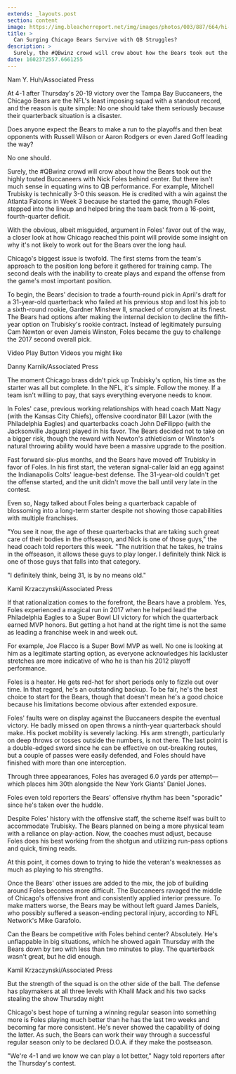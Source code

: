 ```yaml
--- 
extends: _layouts.post 
section: content 
image: https://img.bleacherreport.net/img/images/photos/003/887/664/hi-res-18a30e49d62b5d2190d72eb4346964e0_crop_exact.jpg?w=1200&h=1200&q=75 
title: > 
  Can Surging Chicago Bears Survive with QB Struggles? 
description: > 
  Surely, the #QBwinz crowd will crow about how the Bears took out the highly touted Buccaneers with Nick Foles behind center.Fast forward six-plus months, and the Bears have moved off Trubisky in favor of Foles.Foles even told reporters the Bears' offensive rhythm has been "sporadic" since he's taken over the huddle.Once the Bears' other issues are added to the mix, the job of building around Foles becomes more difficult.As such, the Bears can work their way through a successful regular season only to be declared D.O.A. 
date: 1602372557.6661255 
--- 
```

Nam Y. Huh/Associated Press

At 4-1 after Thursday's 20-19 victory over the Tampa Bay Buccaneers, the Chicago Bears are the NFL's least imposing squad with a standout record, and the reason is quite simple: No one should take them seriously because their quarterback situation is a disaster.

Does anyone expect the Bears to make a run to the playoffs and then beat opponents with Russell Wilson or Aaron Rodgers or even Jared Goff leading the way?

No one should.

Surely, the #QBwinz crowd will crow about how the Bears took out the highly touted Buccaneers with Nick Foles behind center. But there isn't much sense in equating wins to QB performance. For example, Mitchell Trubisky is technically 3-0 this season. He is credited with a win against the Atlanta Falcons in Week 3 because he started the game, though Foles stepped into the lineup and helped bring the team back from a 16-point, fourth-quarter deficit.

With the obvious, albeit misguided, argument in Foles' favor out of the way, a closer look at how Chicago reached this point will provide some insight on why it's not likely to work out for the Bears over the long haul.

Chicago's biggest issue is twofold. The first stems from the team's approach to the position long before it gathered for training camp. The second deals with the inability to create plays and expand the offense from the game's most important position.

To begin, the Bears' decision to trade a fourth-round pick in April's draft for a 31-year-old quarterback who failed at his previous stop and lost his job to a sixth-round rookie, Gardner Minshew II, smacked of cronyism at its finest. The Bears had options after making the internal decision to decline the fifth-year option on Trubisky's rookie contract. Instead of legitimately pursuing Cam Newton or even Jameis Winston, Foles became the guy to challenge the 2017 second overall pick.

Video Play Button Videos you might like

Danny Karnik/Associated Press

The moment Chicago brass didn't pick up Trubisky's option, his time as the starter was all but complete. In the NFL, it's simple. Follow the money. If a team isn't willing to pay, that says everything everyone needs to know.

In Foles' case, previous working relationships with head coach Matt Nagy (with the Kansas City Chiefs), offensive coordinator Bill Lazor (with the Philadelphia Eagles) and quarterbacks coach John DeFilippo (with the Jacksonville Jaguars) played in his favor. The Bears decided not to take on a bigger risk, though the reward with Newton's athleticism or Winston's natural throwing ability would have been a massive upgrade to the position.

Fast forward six-plus months, and the Bears have moved off Trubisky in favor of Foles. In his first start, the veteran signal-caller laid an egg against the Indianapolis Colts' league-best defense. The 31-year-old couldn't get the offense started, and the unit didn't move the ball until very late in the contest.

Even so, Nagy talked about Foles being a quarterback capable of blossoming into a long-term starter despite not showing those capabilities with multiple franchises.

"You see it now, the age of these quarterbacks that are taking such great care of their bodies in the offseason, and Nick is one of those guys," the head coach told reporters this week. "The nutrition that he takes, he trains in the offseason, it allows these guys to play longer. I definitely think Nick is one of those guys that falls into that category.

"I definitely think, being 31, is by no means old."

Kamil Krzaczynski/Associated Press

If that rationalization comes to the forefront, the Bears have a problem. Yes, Foles experienced a magical run in 2017 when he helped lead the Philadelphia Eagles to a Super Bowl LII victory for which the quarterback earned MVP honors. But getting a hot hand at the right time is not the same as leading a franchise week in and week out.

For example, Joe Flacco is a Super Bowl MVP as well. No one is looking at him as a legitimate starting option, as everyone acknowledges his lackluster stretches are more indicative of who he is than his 2012 playoff performance.

Foles is a heater. He gets red-hot for short periods only to fizzle out over time. In that regard, he's an outstanding backup. To be fair, he's the best choice to start for the Bears, though that doesn't mean he's a good choice because his limitations become obvious after extended exposure.

Foles' faults were on display against the Buccaneers despite the eventual victory. He badly missed on open throws a ninth-year quarterback should make. His pocket mobility is severely lacking. His arm strength, particularly on deep throws or tosses outside the numbers, is not there. The last point is a double-edged sword since he can be effective on out-breaking routes, but a couple of passes were easily defended, and Foles should have finished with more than one interception.

Through three appearances, Foles has averaged 6.0 yards per attempt—which places him 30th alongside the New York Giants' Daniel Jones.

Foles even told reporters the Bears' offensive rhythm has been "sporadic" since he's taken over the huddle.

Despite Foles' history with the offensive staff, the scheme itself was built to accommodate Trubisky. The Bears planned on being a more physical team with a reliance on play-action. Now, the coaches must adjust, because Foles does his best working from the shotgun and utilizing run-pass options and quick, timing reads.

At this point, it comes down to trying to hide the veteran's weaknesses as much as playing to his strengths.

Once the Bears' other issues are added to the mix, the job of building around Foles becomes more difficult. The Buccaneers ravaged the middle of Chicago's offensive front and consistently applied interior pressure. To make matters worse, the Bears may be without left guard James Daniels, who possibly suffered a season-ending pectoral injury, according to NFL Network's Mike Garafolo.

Can the Bears be competitive with Foles behind center? Absolutely. He's unflappable in big situations, which he showed again Thursday with the Bears down by two with less than two minutes to play. The quarterback wasn't great, but he did enough.

Kamil Krzaczynski/Associated Press

But the strength of the squad is on the other side of the ball. The defense has playmakers at all three levels with Khalil Mack and his two sacks stealing the show Thursday night

Chicago's best hope of turning a winning regular season into something more is Foles playing much better than he has the last two weeks and becoming far more consistent. He's never showed the capability of doing the latter. As such, the Bears can work their way through a successful regular season only to be declared D.O.A. if they make the postseason.

"We're 4-1 and we know we can play a lot better," Nagy told reporters after the Thursday's contest.
